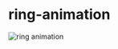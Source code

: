 # ring-animation

![ring animation](https://user-images.githubusercontent.com/112775431/188437374-38510176-80d6-4adc-9b1a-244a083153dd.gif)

